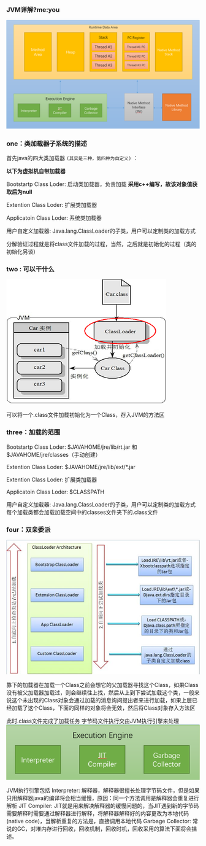 ### JVM详解?me:you

![JVM内存区](./imgs/JVM内存区.png)

### one：类加载器子系统的描述

首先java的四大类加载器 `(其实是三种，第四种为自定义)` ：

**以下为虚拟机自带加载器**

Bootstartp Class Loder: 启动类加载器，负责加载 **采用c++编写，故该对象值获取后为null**

Extention Class Loder: 扩展类加载器

Applicatoin Class Loder: 系统类加载器

用户自定义加载器:  Java.lang.ClassLoader的子类，用户可以定制类的加载方式

分解验证过程就是将class文件加载的过程，当然，之后就是初始化的过程（类的初始化另谈）

### two : 可以干什么

![存入方式](./imgs/存入方式.png)


可以将一个.class文件加载初始化为一个Class，存入JVM的方法区

### three：加载的范围

Bootstartp Class Loder: $JAVAHOME/jre/lib/rt.jar 和 $JAVAHOME/jre/classes（手动创建）

Extention Class Loder: $JAVAHOME/jre/lib/ext/*.jar

Extention Class Loder: 扩展类加载器

Applicatoin Class Loder: $CLASSPATH

用户自定义加载器:  Java.lang.ClassLoader的子类，用户可以定制类的加载方式
每个加载类都会加载加载空间中的classes文件夹下的.class文件

### four：双亲委派
![双亲委派](./imgs/双亲委派.jpg)

靠下的加载器在加载一个Class之前会想它的父加载器寻找这个Class，如果Class没有被父加载器加载过，则会继续往上找，然后从上到下尝试加载这个类，一般来说这个未出现的Class对象会通过加载的消息询问提出者来进行加载，如果上层已经加载了这个Class，下面的同样的对象将会无效，然后将Class对象存入方法区

此时.class文件完成了加载任务
字节码文件执行交由JVM执行引擎来处理
![执行引擎](./imgs/执行引擎.png)

JVM执行引擎包括
Interpreter: 解释器，解释器很擅长处理字节码文件，但是如果只用解释器java的编译将会相当缓慢，原因：同一个方法调用是解释器会重复进行解析
JIT Compiler: JIT就是用来解决解释器的缓慢问题的，当JIT遇到新的字节码需要解释时需要通过解释器进行解释，将解释器解释好的内容更改为本地代码(native code)，当解析重复的方法是，直接调用本地代码
Garbage Collector: 常说的GC，对堆内存进行回收，回收机制，回收时机，回收采用的算法下面将会描述。
